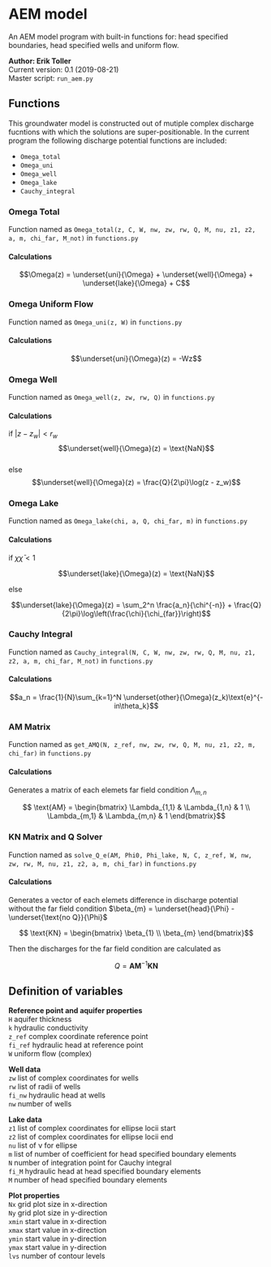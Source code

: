 # AEM model
An AEM model program with built-in functions for: head specified boundaries, head specified wells and uniform flow.

**Author: Erik Toller**  
Current version: 0.1 (2019-08-21)  
Master script: `run_aem.py`

## Functions
This groundwater model is constructed out of mutiple complex discharge fucntions with which the solutions are super-positionable. In the current program the following discharge potential functions are included:
- `Omega_total`
- `Omega_uni`
- `Omega_well`
- `Omega_lake`
- `Cauchy_integral`

### Omega Total
Function named as `Omega_total(z, C, W, nw, zw, rw, Q, M, nu, z1, z2, a, m, chi_far, M_not)` in `functions.py`

#### Calculations
$$\Omega(z) = \underset{uni}{\Omega} + \underset{well}{\Omega} + \underset{lake}{\Omega} + C$$

### Omega Uniform Flow
Function named as `Omega_uni(z, W)` in `functions.py`

#### Calculations
$$\underset{uni}{\Omega}(z) = -Wz$$

### Omega Well
Function named as `Omega_well(z, zw, rw, Q)` in `functions.py`

#### Calculations
if $|z - z_w| < r_w$
$$\underset{well}{\Omega}(z) = \text{NaN}$$  
else  
$$\underset{well}{\Omega}(z) = \frac{Q}{2\pi}\log(z - z_w)$$

### Omega Lake
Function named as `Omega_lake(chi, a, Q, chi_far, m)` in `functions.py`

#### Calculations
if $\chi\bar{\chi} < 1$  

$$\underset{lake}{\Omega}(z) = \text{NaN}$$  

else  

$$\underset{lake}{\Omega}(z) = \sum_2^n \frac{a_n}{\chi^{-n}} + \frac{Q}{2\pi}\log\left(\frac{\chi}{\chi_{far}}\right)$$

### Cauchy Integral
Function named as `Cauchy_integral(N, C, W, nw, zw, rw, Q, M, nu, z1, z2, a, m, chi_far, M_not)` in `functions.py`

#### Calculations
$$a_n = \frac{1}{N}\sum_{k=1}^N \underset{other}{\Omega}(z_k)\text{e}^{-in\theta_k}$$

### AM Matrix
Function named as `get_AMQ(N, z_ref, nw, zw, rw, Q, M, nu, z1, z2, m, chi_far)` in `functions.py`

#### Calculations
Generates a matrix of each elemets far field condition $\Lambda_{m,n}$

$$ \text{AM} = \begin{bmatrix} 
\Lambda_{1,1} & \Lambda_{1,n} & 1 \\
\Lambda_{m,1} & \Lambda_{m,n} & 1
\end{bmatrix}$$

### KN Matrix and Q Solver
Function named as `solve_Q_e(AM, Phi0, Phi_lake, N, C, z_ref, W, nw, zw, rw, M, nu, z1, z2, a, m, chi_far)` in `functions.py`

#### Calculations
Generates a vector of each elemets difference in discharge potential without the far field condition $\beta_{m} = \underset{head}{\Phi} - \underset{\text{no Q}}{\Phi}$

$$ \text{KN} = \begin{bmatrix} 
\beta_{1} \\
\beta_{m}
\end{bmatrix}$$

Then the discharges for the far field condition are calculated as

$$Q = \textbf{AM}^{-1}\textbf{KN}$$

## Definition of variables
**Reference point and aquifer properties**  
`H` aquifer thickness  
`k` hydraulic conductivity  
`z_ref` complex coordinate reference point  
`fi_ref` hydraulic head at reference point  
`W` uniform flow (complex)  

**Well data**  
`zw` list of complex coordinates for wells  
`rw` list of radii of wells  
`fi_nw` hydraulic head at wells  
`nw` number of wells  

**Lake data**  
`z1` list of complex coordinates for ellipse locii start  
`z2` list of complex coordinates for ellipse locii end  
`nu` list of &nu; for ellipse  
`m` list of number of coefficient for head specified boundary elements  
`N` number of integration point for Cauchy integral  
`fi_M` hydraulic head at head specified boundary elements  
`M` number of head specified boundary elements  

**Plot properties**  
`Nx` grid plot size in x-direction  
`Ny` grid plot size in y-direction  
`xmin` start value in x-direction  
`xmax` start value in x-direction  
`ymin` start value in y-direction  
`ymax` start value in y-direction  
`lvs` number of contour levels  
